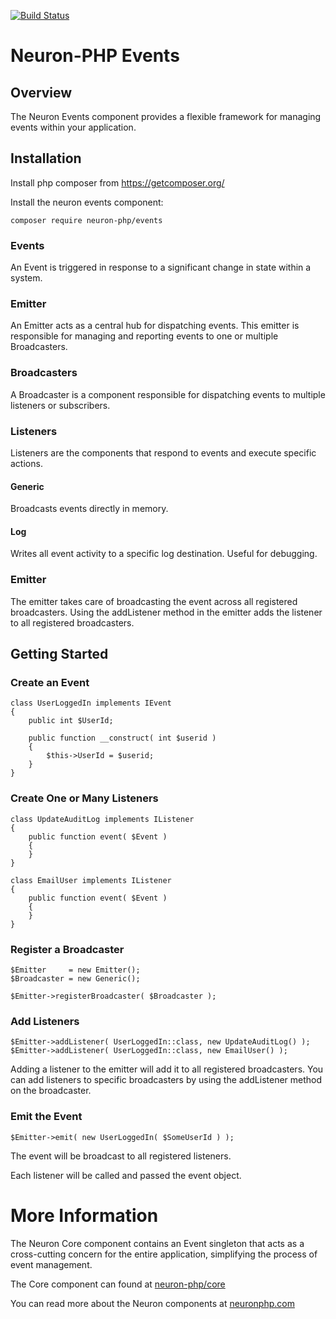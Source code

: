 [![Build Status](https://app.travis-ci.com/Neuron-PHP/events.svg?token=F8zCwpT7x7Res7J2N4vF&branch=master)](https://app.travis-ci.com/Neuron-PHP/events)
# Neuron-PHP Events

## Overview
The Neuron Events component provides a flexible framework for managing events within
your application.

## Installation

Install php composer from https://getcomposer.org/

Install the neuron events component:

    composer require neuron-php/events

### Events

An Event is triggered in response to a significant change in state within a system.

### Emitter

An Emitter acts as a central hub for dispatching events. This emitter is responsible 
for managing and reporting events to one or multiple Broadcasters.

### Broadcasters

A Broadcaster is a component responsible for dispatching events to multiple listeners or subscribers.

### Listeners

Listeners are the components that respond to events and execute specific actions.

#### Generic

Broadcasts events directly in memory.

#### Log

Writes all event activity to a specific log destination. Useful for debugging.

### Emitter

The emitter takes care of broadcasting the event across all registered broadcasters.
Using the addListener method in the emitter adds the listener to all registered broadcasters.

## Getting Started

### Create an Event
    class UserLoggedIn implements IEvent
    {
        public int $UserId;

        public function __construct( int $userid )
        {
            $this->UserId = $userid;
        }
    }

### Create One or Many Listeners

    class UpdateAuditLog implements IListener
    {
	    public function event( $Event )
	    {
	    }
    }

    class EmailUser implements IListener
    {
	    public function event( $Event )
	    {
	    }
    }

### Register a Broadcaster

    $Emitter     = new Emitter();
    $Broadcaster = new Generic();

    $Emitter->registerBroadcaster( $Broadcaster );

### Add Listeners

    $Emitter->addListener( UserLoggedIn::class, new UpdateAuditLog() );
    $Emitter->addListener( UserLoggedIn::class, new EmailUser() );

Adding a listener to the emitter will add it to all registered broadcasters. You
can add listeners to specific broadcasters by using the addListener method on 
the broadcaster.

### Emit the Event

    $Emitter->emit( new UserLoggedIn( $SomeUserId ) );

The event will be broadcast to all registered listeners.

Each listener will be called and passed the event object.

# More Information

The Neuron Core component contains an Event singleton that acts as a cross-cutting
concern for the entire application, simplifying the process of event management.

The Core component can found at [neuron-php/core](http://github.com/neuron-php/core)

You can read more about the Neuron components at [neuronphp.com](http://neuronphp.com)

